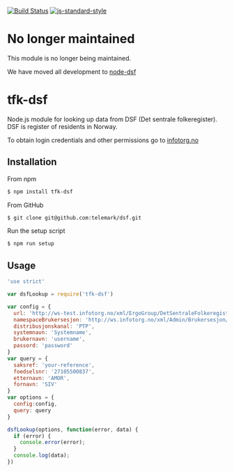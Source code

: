 [![Build Status](https://travis-ci.org/telemark/dsf.svg?branch=master)](https://travis-ci.org/telemark/dsf)
[![js-standard-style](https://img.shields.io/badge/code%20style-standard-brightgreen.svg?style=flat)](https://github.com/feross/standard)

# No longer maintained

This module is no longer being maintained.

We have moved all development to [node-dsf](https://github.com/telemark/node-dsf)

# tfk-dsf

Node.js module for looking up data from DSF (Det sentrale folkeregister).
DSF is register of residents in Norway.

To obtain login credentials and other permissions go to [infotorg.no](https://www.infotorg.no)

## Installation
From npm

```sh
$ npm install tfk-dsf
```

From GitHub

```sh
$ git clone git@github.com:telemark/dsf.git
```

Run the setup script

```sh
$ npm run setup
```

## Usage

```javascript
'use strict'

var dsfLookup = require('tfk-dsf')

var config = {
  url: 'http://ws-test.infotorg.no/xml/ErgoGroup/DetSentraleFolkeregister1_4/2011-09-26/DetSentraleFolkeregister1_4.wsdl',
  namespaceBrukersesjon: 'http://ws.infotorg.no/xml/Admin/Brukersesjon/2006-07-07/Brukersesjon.xsd',
  distribusjonskanal: 'PTP',
  systemnavn: 'Systemname',
  brukernavn: 'username',
  passord: 'password'
}
var query = {
  saksref: 'your-reference',
  foedselsnr: '27105500837',
  etternavn: 'AMOR',
  fornavn: 'SIV'
}
var options = {
  config:config,
  query: query
}

dsfLookup(options, function(error, data) {
  if (error) {
    console.error(error);
  }
  console.log(data);
})
```